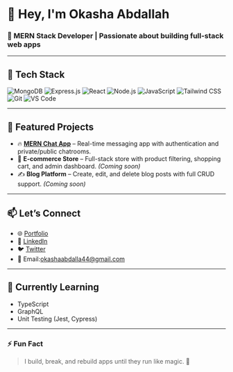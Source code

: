 # 👋 Hey, I'm Okasha Abdallah

### 🚀 MERN Stack Developer | Passionate about building full-stack web apps

---

## 🧰 Tech Stack

![MongoDB](https://img.shields.io/badge/-MongoDB-4ea94b?style=flat&logo=mongodb&logoColor=white)
![Express.js](https://img.shields.io/badge/-Express.js-000000?style=flat&logo=express&logoColor=white)
![React](https://img.shields.io/badge/-React-61DAFB?style=flat&logo=react&logoColor=black)
![Node.js](https://img.shields.io/badge/-Node.js-3C873A?style=flat&logo=node.js&logoColor=white)
![JavaScript](https://img.shields.io/badge/-JavaScript-F7DF1E?style=flat&logo=javascript&logoColor=black)
![Tailwind CSS](https://img.shields.io/badge/-Tailwind_CSS-38B2AC?style=flat&logo=tailwind-css&logoColor=white)
![Git](https://img.shields.io/badge/-Git-F05032?style=flat&logo=git&logoColor=white)
![VS Code](https://img.shields.io/badge/-VS%20Code-007ACC?style=flat&logo=visual-studio-code&logoColor=white)

---

## 📂 Featured Projects

- 🔥 [**MERN Chat App**](https://github.com/OkashaAbdalla/MERN-Chat-App) – Real-time messaging app with authentication and private/public chatrooms.
- 🛒 **E-commerce Store** – Full-stack store with product filtering, shopping cart, and admin dashboard. *(Coming soon)*
- ✍️ **Blog Platform** – Create, edit, and delete blog posts with full CRUD support. *(Coming soon)*

---

## 📫 Let’s Connect

- 🌐 [Portfolio](https://yourportfolio.com)
- 💼 [LinkedIn](https://www.linkedin.com/in/abdallah-awini-11784735b/)
- 🐦 [Twitter](https://x.com/awini_abdallah) 
- 📧 Email:okashaabdalla44@gmail.com

---

## 🧠 Currently Learning

- TypeScript
- GraphQL
- Unit Testing (Jest, Cypress)

---

### ⚡ Fun Fact
> I build, break, and rebuild apps until they run like magic. 🚀
